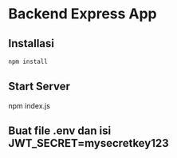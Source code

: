 # Backend Express App

## Installasi

```bash
npm install
```

## Start Server

npm index.js

## Buat file .env dan isi JWT_SECRET=mysecretkey123
